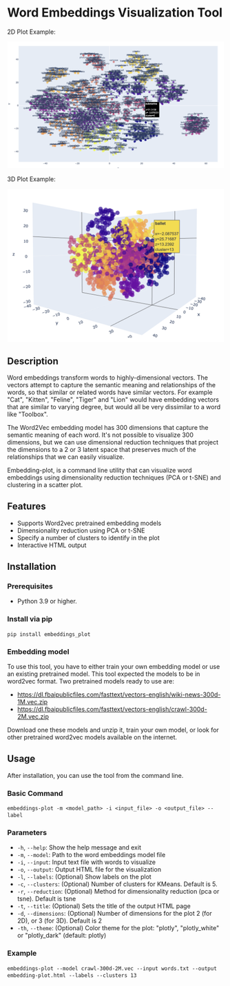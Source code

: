 # Word Embeddings Visualization Tool

2D Plot Example:

![example-plot](https://raw.githubusercontent.com/robert-mcdermott/embeddings_plot/main/images/example.png)

3D Plot Example:

![example-plot](https://raw.githubusercontent.com/robert-mcdermott/embeddings_plot/main/images/example3d.png)

## Description

Word embeddings transform words to highly-dimensional vectors. The vectors attempt to capture the semantic meaning and relationships of the words, so that similar or related words have similar vectors. For example "Cat", "Kitten", "Feline", "Tiger" and "Lion" would have embedding vectors that are similar to varying degree, but would all be very dissimilar to a word like "Toolbox".

The Word2Vec embedding model has 300 dimensions that capture the semantic meaning of each word. It's not possible to visualize 300 dimensions, but we can use dimensional reduction techniques that project the dimensions to a 2 or 3 latent space that preserves much of the relationships that we can easily visualize. 

Embedding-plot, is a command line utility that can visualize word embeddings using dimensionality reduction techniques (PCA or t-SNE) and clustering in a scatter plot. 

## Features

- Supports Word2vec pretrained embedding models 
- Dimensionality reduction using PCA or t-SNE
- Specify a number of clusters to identify in the plot
- Interactive HTML output

## Installation

### Prerequisites
- Python 3.9 or higher.

### Install via pip
```
pip install embeddings_plot 
```

### Embedding model

To use this tool, you have to either train your own embedding model or use an existing pretrained model. This tool expected the models to be in word2vec format. Two pretrained models ready to use are:

- https://dl.fbaipublicfiles.com/fasttext/vectors-english/wiki-news-300d-1M.vec.zip
- https://dl.fbaipublicfiles.com/fasttext/vectors-english/crawl-300d-2M.vec.zip

Download one these models and unzip it, train your own model, or look for other pretrained word2vec models available on the internet.

## Usage

After installation, you can use the tool from the command line.

### Basic Command
```
embeddings-plot -m <model_path> -i <input_file> -o <output_file> --label
```

### Parameters
- `-h`,  `--help`: Show the help message and exit 
- `-m`,  `--model`: Path to the word embeddings model file
- `-i`,  `--input`: Input text file with words to visualize
- `-o`,  `--output`: Output HTML file for the visualization
- `-l`,  `--labels`: (Optional) Show labels on the plot
- `-c`,  `--clusters`: (Optional) Number of clusters for KMeans. Default is 5.
- `-r`,  `--reduction`: (Optional) Method for dimensionality reduction (pca or tsne). Default is tsne
- `-t`,  `--title`: (Optional) Sets the title of the output HTML page
- `-d`,  `--dimensions`: (Optional) Number of dimensions for the plot 2 (for 2D), or 3 (for 3D). Default is 2
- `-th`, `--theme`: (Optional) Color theme for the plot: "plotly", "plotly_white" or "plotly_dark" (default: plotly)


### Example
```
embeddings-plot --model crawl-300d-2M.vec --input words.txt --output embedding-plot.html --labels --clusters 13 
```
